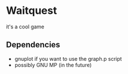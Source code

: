 # Waitquest
it's a cool game

## Dependencies
- gnuplot if you want to use the graph.p script
- possibly GNU MP (in the future)

